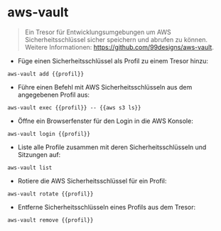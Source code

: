 # aws-vault

> Ein Tresor für Entwicklungsumgebungen um AWS Sicherheitsschlüssel sicher speichern und abrufen zu können.
> Weitere Informationen: <https://github.com/99designs/aws-vault>.

- Füge einen Sicherheitsschlüssel als Profil zu einem Tresor hinzu:

`aws-vault add {{profil}}`

- Führe einen Befehl mit AWS Sicherheitsschlüsseln aus dem angegebenen Profil aus:

`aws-vault exec {{profil}} -- {{aws s3 ls}}`

- Öffne ein Browserfenster für den Login in die AWS Konsole:

`aws-vault login {{profil}}`

- Liste alle Profile zusammen mit deren Sicherheitsschlüsseln und Sitzungen auf:

`aws-vault list`

- Rotiere die AWS Sicherheitsschlüssel für ein Profil:

`aws-vault rotate {{profil}}`

- Entferne Sicherheitsschlüsseln eines Profils aus dem Tresor:

`aws-vault remove {{profil}}`
